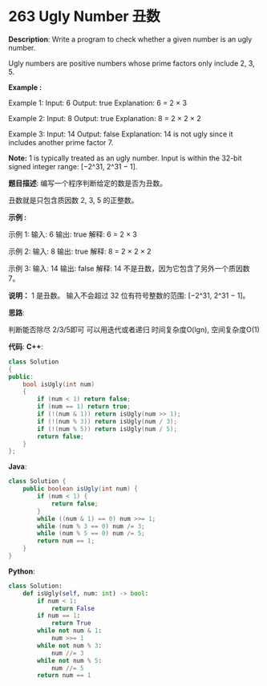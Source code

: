 # 263 Ugly Number 丑数

__Description__:
Write a program to check whether a given number is an ugly number.

Ugly numbers are positive numbers whose prime factors only include 2, 3, 5.

**Example :**

Example 1:
Input: 6
Output: true
Explanation: 6 = 2 × 3

Example 2:
Input: 8
Output: true
Explanation: 8 = 2 × 2 × 2

Example 3:
Input: 14
Output: false
Explanation: 14 is not ugly since it includes another prime factor 7.

__Note:__
1 is typically treated as an ugly number.
Input is within the 32-bit signed integer range: [−2^31,  2^31 − 1].

__题目描述__:
编写一个程序判断给定的数是否为丑数。

丑数就是只包含质因数 2, 3, 5 的正整数。

**示例 :**

示例 1:
输入: 6
输出: true
解释: 6 = 2 × 3

示例 2:
输入: 8
输出: true
解释: 8 = 2 × 2 × 2

示例 3:
输入: 14
输出: false
解释: 14 不是丑数，因为它包含了另外一个质因数 7。

__说明：__
1 是丑数。
输入不会超过 32 位有符号整数的范围: [−2^31,  2^31 − 1]。

__思路__:

判断能否除尽 2/3/5即可
可以用迭代或者递归
时间复杂度O(lgn), 空间复杂度O(1)

__代码__:
__C++__:

```C++
class Solution 
{
public:
    bool isUgly(int num) 
    {
        if (num < 1) return false;
        if (num == 1) return true;
        if (!(num & 1)) return isUgly(num >> 1);
        if (!(num % 3)) return isUgly(num / 3);
        if (!(num % 5)) return isUgly(num / 5);
        return false;
    }
};
```

__Java__:

```Java
class Solution {
    public boolean isUgly(int num) {
        if (num < 1) {
            return false;
        }
        while ((num & 1) == 0) num >>= 1;
        while (num % 3 == 0) num /= 3;
        while (num % 5 == 0) num /= 5;
        return num == 1;
    }
}
```

__Python__:

```Python
class Solution:
    def isUgly(self, num: int) -> bool:
        if num < 1:
            return False
        if num == 1:
            return True
        while not num & 1:
            num >>= 1
        while not num % 3:
            num //= 3
        while not num % 5:
            num //= 5
        return num == 1
```
